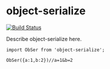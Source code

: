 # object-serialize

[![Build Status](https://travis-ci.org/moiamoia/object-serialize.svg?branch=master)](https://travis-ci.org/moiamoia/object-serialize)

Describe object-serialize here.


`import ObSer from 'object-serialize';`

```
ObSer({a:1,b:2})//a=1&b=2
```
